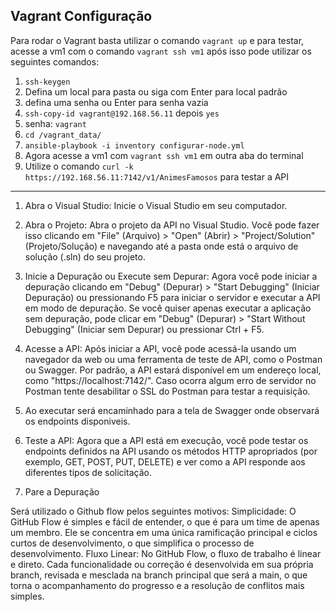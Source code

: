 <h2>Vagrant Configuração</h2>

Para rodar o Vagrant basta utilizar o comando `vagrant up` e para testar, acesse a vm1 com o comando `vagrant ssh vm1` após isso pode utilizar os seguintes comandos:

1. `ssh-keygen`
2. Defina um local para pasta ou siga com Enter para local padrão
3. defina uma senha ou Enter para senha vazia
4. `ssh-copy-id vagrant@192.168.56.11` depois `yes`
5. senha: `vagrant`
6. `cd /vagrant_data/`
6. `ansible-playbook -i inventory configurar-node.yml` 
7. Agora acesse a vm1 com `vagrant ssh vm1` em outra aba do terminal
8. Utilize o comando `curl -k https://192.168.56.11:7142/v1/AnimesFamosos` para testar a API


--------------------------------------------------------------------------------------------------------------------------
1. Abra o Visual Studio: Inicie o Visual Studio em seu computador.

2. Abra o Projeto: Abra o projeto da API no Visual Studio. Você pode fazer isso clicando em "File" (Arquivo) > "Open" (Abrir) > "Project/Solution" (Projeto/Solução) e navegando até a pasta onde está o arquivo de solução (.sln) do seu projeto.

3. Inicie a Depuração ou Execute sem Depurar: Agora você pode iniciar a depuração clicando em "Debug" (Depurar) > "Start Debugging" (Iniciar Depuração) ou pressionando F5 para iniciar o servidor e executar a API em modo de depuração. Se você quiser apenas executar a aplicação sem depuração, pode clicar em "Debug" (Depurar) > "Start Without Debugging" (Iniciar sem Depurar) ou pressionar Ctrl + F5.

4. Acesse a API: Após iniciar a API, você pode acessá-la usando um navegador da web ou uma ferramenta de teste de API, como o Postman ou Swagger. Por padrão, a API estará disponível em um endereço local, como "https://localhost:7142/". Caso ocorra algum erro de servidor no Postman tente desabilitar o SSL do Postman para testar a requisição.

5. Ao executar será encaminhado para a tela de Swagger onde observará os endpoints disponiveis.

6. Teste a API: Agora que a API está em execução, você pode testar os endpoints definidos na API usando os métodos HTTP apropriados (por exemplo, GET, POST, PUT, DELETE) e ver como a API responde aos diferentes tipos de solicitação.

7. Pare a Depuração

Será utilizado o Github flow pelos seguintes motivos: 
Simplicidade: O GitHub Flow é simples e fácil de entender, o que é para um time de apenas um membro. Ele se concentra em uma única ramificação principal e ciclos curtos de desenvolvimento, o que simplifica o processo de desenvolvimento.
Fluxo Linear: No GitHub Flow, o fluxo de trabalho é linear e direto. Cada funcionalidade ou correção é desenvolvida em sua própria branch, revisada e mesclada na branch principal que será a main, o que torna o acompanhamento do progresso e a resolução de conflitos mais simples.
